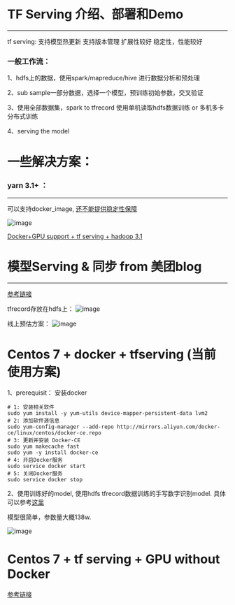 # TF Serving 介绍、部署和Demo
---

tf serving:
支持模型热更新
支持版本管理
扩展性较好
稳定性，性能较好

### 一般工作流：

1、hdfs上的数据，使用spark/mapreduce/hive 进行数据分析和预处理

2、sub sample一部分数据，选择一个模型，预训练初始参数，交叉验证

3、使用全部数据集，spark to tfrecord 使用单机读取hdfs数据训练 or 多机多卡分布式训练

4、serving the model


# 一些解决方案：

### yarn 3.1+ ： 
---
可以支持docker_image, [还不能提供稳定性保障](https://hadoop.apache.org/docs/r3.1.1/hadoop-yarn/hadoop-yarn-site/DockerContainers.html)

![image](https://github.com/wangruichens/samples/blob/master/distribute/tf/serving/serving.png)

[Docker+GPU support + tf serving + hadoop 3.1](https://community.hortonworks.com/articles/231660/tensorflow-serving-function-as-a-service-faas-with.html)


# 模型Serving & 同步 from 美团blog
---
[参考链接](https://gitbook.cn/books/5b3adc411166b9562e9af3f6/index.html)

tfrecord存放在hdfs上：
![image](https://github.com/wangruichens/samples/blob/master/distribute/tf/serving/meituan1.png)

线上预估方案：
![image](https://github.com/wangruichens/samples/blob/master/distribute/tf/serving/meituan2.png)



# Centos 7 + docker + tfserving (当前使用方案)

1、prerequisit： 安装docker 
```
# 1: 安装相关软件
sudo yum install -y yum-utils device-mapper-persistent-data lvm2
# 2: 添加软件源信息
sudo yum-config-manager --add-repo http://mirrors.aliyun.com/docker-ce/linux/centos/docker-ce.repo
# 3: 更新并安装 Docker-CE
sudo yum makecache fast
sudo yum -y install docker-ce
# 4: 开启Docker服务
sudo service docker start
# 5: 关闭Docker服务
sudo service docker stop
```
2、使用训练好的model, 使用hdfs tfrecord数据训练的手写数字识别model. 具体可以参考[这里](https://github.com/wangruichens/samples/tree/master/distribute/tf/spark_tfrecord)

模型很简单，参数量大概138w.

![image](https://github.com/wangruichens/samples/blob/master/distribute/tf/serving/model_des.png)


# Centos 7 + tf serving + GPU without Docker

[参考链接](https://www.dearcodes.com/index.php/archives/25/)